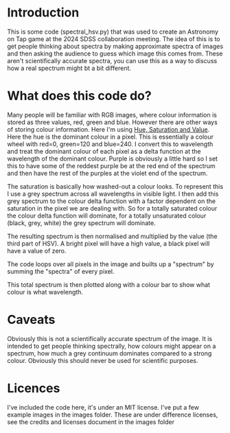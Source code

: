 # Introduction
This is some code (spectral_hsv.py) that was used to create an Astronomy on Tap game at the 2024 SDSS collaboration meeting. The idea of this is to get people thinking about spectra by making approximate spectra of images and then asking the audience to guess which image this comes from. These aren't scientifically accurate spectra, you can use this as a way to discuss how a real spectrum might bt a bit different.

# What does this code do?
Many people will be familiar with RGB images, where colour information is stored as three values, red, green and blue. However there are other ways of storing colour information. Here I'm using <a href="https://en.wikipedia.org/wiki/HSL_and_HSV">Hue, Saturation and Value</a>. Here the hue is the dominant colour in a pixel. This is essentially a colour wheel with red=0, green=120 and blue=240. I convert this to wavelength and treat the dominant colour of each pixel as a delta function at the wavelength of the dominant colour. Purple is obviously a little hard so I set this to have some of the reddest purple be at the red end of the spectrum and then have the rest of the purples at the violet end of the spectrum.

The saturation is basically how washed-out a colour looks. To represent this I use a grey spectrum across all wavelengths in visible light. I then add this grey spectrum to the colour delta function with a factor dependent on the saturation in the pixel we are dealing with. So for a totally saturated colour the colour delta function will dominate, for a totally unsaturated colour (black, grey, white) the grey spectrum will dominate.

The resulting spectrum is then normalised and multiplied by the value (the third part of HSV). A bright pixel will have a high value, a black pixel will have a value of zero.

The code loops over all pixels in the image and builts up a "spectrum" by summing the "spectra" of every pixel.

This total spectrum is then plotted along with a colour bar to show what colour is what wavelength.

# Caveats
Obviously this is not a scientifically accurate spectrum of the image. It is intended to get people thinking spectrally, how colours might appear on a spectrum, how much a grey continuum dominates compared to a strong colour. Obviously this should never be used for scientific purposes. 

# Licences
I've included the code here, it's under an MIT license. I've put a few example images in the images folder. These are under difference licenses, see the credits and licenses document in the images folder
